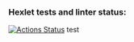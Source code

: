 ### Hexlet tests and linter status:

[![Actions Status](https://github.com/KiraDev123/js-jest-testing-project-67/actions/workflows/hexlet-check.yml/badge.svg)](https://github.com/KiraDev123/js-jest-testing-project-67/actions)
test
